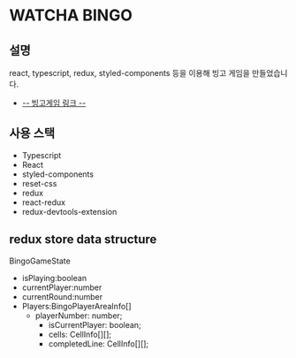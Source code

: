 # WATCHA BINGO

## 설명

react, typescript, redux, styled-components 등을 이용해 빙고 게임을 만들었습니다. 

* [ -- 빙고게임 링크 --](https://wndudqus.github.io/bingo_with_redux/)

## 사용 스택
 * Typescript
 * React
 * styled-components
 * reset-css
 * redux
 * react-redux
 * redux-devtools-extension

## redux store data structure

BingoGameState
* isPlaying:boolean
* currentPlayer:number
* currentRound:number
* Players:BingoPlayerAreaInfo[]
	* playerNumber: number;
	    * isCurrentPlayer: boolean;
	    * cells: CellInfo[][];
	    * completedLine: CellInfo[][];

